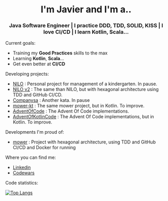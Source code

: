 <h1 align="center"> I'm Javier and I'm a.. </h1>
<h3 align="center"> Java Software Engineer | I practice DDD, TDD, SOLID, KISS | I love CI/CD | I learn Kotlin, Scala... </h3>


Current goals:
- Training my <b>Good Practices</b> skills to the max
- Learning <b>Kotlin</b>, <b>Scala</b>...
- Get even better at <b>CI/CD</b>


Developing projects:
- [NILO](https://github.com/javintx/nilo) : Personal project for management of a kindergarten. In pause.
- [NILO v2](https://github.com/javintx/nilo-hexagonal) : The same than NILO, but with hexagonal architecture using TDD and GitHub CI/CD.
- [Companysa](https://github.com/javintx/companysa) : Another kata. In pause
- [mower-kt](https://github.com/javintx/mower) : The same mower project, but in Kotlin. To improve.
- [AdventOfCode](https://github.com/javintx/AdventOfCode) : The Advent Of Code implementations.
- [AdventOfKotlinCode](https://github.com/javintx/AdventOfKotlinCode) : The Advent Of Code implementations, but in Kotlin. To improve.


Developments I'm proud of:
- [mower](https://github.com/javintx/mower) : Project with hexagonal architecture, using TDD and GitHub CI/CD and Docker for running


Where you can find me:
- <a href="https://www.linkedin.com/in/javier-garcia-pans"> Linkedin </a>
- <a href="https://www.codewars.com/users/javintx"> Codewars </a> 


Code statistics:

[![Top Langs](https://github-readme-stats.vercel.app/api/top-langs/?username=javintx&theme=cobalt&layout=compact)](https://github.com/anuraghazra/github-readme-stats)
